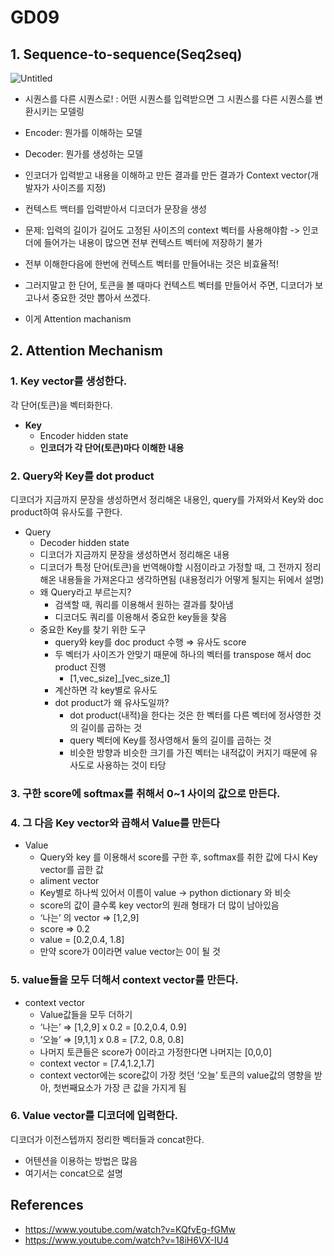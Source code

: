 # GD09


## 1. Sequence-to-sequence(Seq2seq)

![Untitled](https://s3-us-west-2.amazonaws.com/secure.notion-static.com/ccfde469-a991-4b65-942c-b7b413431381/Untitled.png)

-   시퀀스를 다른 시퀀스로! : 어떤 시퀀스를 입력받으면 그 시퀀스를 다른 시퀀스를 변환시키는 모델링
    
-   Encoder: 뭔가를 이해하는 모델
    
-   Decoder: 뭔가를 생성하는 모델
    
-   인코더가 입력받고 내용을 이해하고 만든 결과를 만든 결과가 Context vector(개발자가 사이즈를 지정)
    
-   컨텍스트 백터를 입력받아서 디코더가 문장을 생성
    
-   문제: 입력의 길이가 길어도 고정된 사이즈의 context 벡터를 사용해야함 -> 인코더에 들어가는 내용이 많으면 전부 컨텍스트 벡터에 저장하기 불가
    
-   전부 이해한다음에 한번에 컨텍스트 벡터를 만들어내는 것은 비효율적!
    
-   그러지말고 한 단어, 토큰을 볼 때마다 컨텍스트 벡터를 만들어서 주면, 디코더가 보고나서 중요한 것만 뽑아서 쓰겠다.
    
-   이게 Attention machanism
    

## 2. Attention Mechanism

### 1. Key vector를 생성한다.

각 단어(토큰)을 벡터화한다.

-   **Key**
    -   Encoder hidden state
    -   **인코더가 각 단어(토큰)마다 이해한 내용**

### 2. Query와 Key를 dot product

디코더가 지금까지 문장을 생성하면서 정리해온 내용인, query를 가져와서 Key와 doc product하여 유사도를 구한다.

-   Query
    -   Decoder hidden state
    -   디코더가 지금까지 문장을 생성하면서 정리해온 내용
    -   디코더가 특정 단어(토큰)을 번역해야할 시점이라고 가정할 때, 그 전까지 정리해온 내용들을 가져온다고 생각하면됨 (내용정리가 어떻게 될지는 뒤에서 설명)
    -   왜 Query라고 부르는지?
        -   검색할 때, 쿼리를 이용해서 원하는 결과를 찾아냄
        -   디코더도 쿼리를 이용해서 중요한 key들을 찾음
    -   중요한 Key를 찾기 위한 도구
        -   query와 key를 doc product 수행 ⇒ 유사도 score
        -   두 벡터가 사이즈가 안맞기 때문에 하나의 벡터를 transpose 해서 doc product 진행
            -   [1,vec_size]_[vec_size_1]
        -   계산하면 각 key별로 유사도
        -   dot product가 왜 유사도일까?
            -   dot product(내적)을 한다는 것은 한 벡터를 다른 벡터에 정사영한 것의 길이를 곱하는 것
            -   query 벡터에 Key를 정사영해서 둘의 길이를 곱하는 것
            -   비슷한 방향과 비슷한 크기를 가진 벡터는 내적값이 커지기 때문에 유사도로 사용하는 것이 타당

### 3. 구한 score에 softmax를 취해서 0~1 사이의 값으로 만든다.

### 4. 그 다음 Key vector와 곱해서 Value를 만든다

-   Value
    -   Query와 key 를 이용해서 score를 구한 후, softmax를 취한 값에 다시 Key vector를 곱한 값
    -   aliment vector
    -   Key별로 하나씩 있어서 이름이 value → python dictionary 와 비슷
    -   score의 값이 클수록 key vector의 원래 형태가 더 많이 남아있음
    -   ‘나는’ 의 vector ⇒ [1,2,9]
    -   score ⇒ 0.2
    -   value = [0.2,0.4, 1.8]
    -   만약 score가 0이라면 value vector는 0이 될 것

### 5. value들을 모두 더해서 context vector를 만든다.

-   context vector
    -   Value값들을 모두 더하기
    -   ‘나는’ ⇒ [1,2,9] x 0.2 = [0.2,0.4, 0.9]
    -   ‘오늘’ ⇒ [9,1,1] x 0.8 = [7.2, 0.8, 0.8]
    -   나머지 토큰들은 score가 0이라고 가정한다면 나머지는 [0,0,0]
    -   context vector = [7.4,1.2,1.7]
    -   context vector에는 score값이 가장 컷던 ‘오늘’ 토큰의 value값의 영향을 받아, 첫번째요소가 가장 큰 값을 가지게 됨

### 6. Value vector를 디코더에 입력한다.

디코더가 이전스텝까지 정리한 벡터들과 concat한다.

-   어텐션을 이용하는 방법은 많음
-   여기서는 concat으로 설명

## References
- https://www.youtube.com/watch?v=KQfvEg-fGMw
- https://www.youtube.com/watch?v=18iH6VX-IU4
<!--stackedit_data:
eyJoaXN0b3J5IjpbNDkzODk5MDg5LDE2Nzk2MTcwODcsMjQ0MD
Y4MTg2LC0xNDIxNTA1OTg0LC05MDM2MTI2NDYsMTM2MzgzNDM1
NSw3MzA5OTgxMTZdfQ==
-->